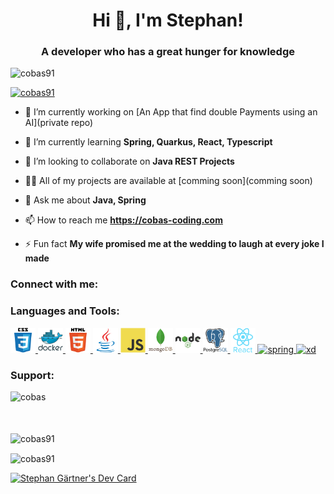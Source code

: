 <h1 align="center">Hi 👋, I'm Stephan!</h1>
<h3 align="center">A developer who has a great hunger for knowledge</h3>

<p align="left"> <img src="https://komarev.com/ghpvc/?username=cobas91&label=Profile%20views&color=0e75b6&style=flat" alt="cobas91" /> </p>

<p align="left"> <a href="https://github.com/ryo-ma/github-profile-trophy"><img src="https://github-profile-trophy.vercel.app/?username=cobas91" alt="cobas91" /></a> </p>

- 🔭 I’m currently working on [An App that find double Payments using an AI](private repo)

- 🌱 I’m currently learning **Spring, Quarkus, React, Typescript**

- 👯 I’m looking to collaborate on **Java REST Projects**

- 👨‍💻 All of my projects are available at [comming soon](comming soon)

- 💬 Ask me about **Java, Spring**

- 📫 How to reach me **https://cobas-coding.com**

- ⚡ Fun fact **My wife promised me at the wedding to laugh at every joke I made**

<h3 align="left">Connect with me:</h3>
<p align="left">
</p>

<h3 align="left">Languages and Tools:</h3>
<p align="left"> <a href="https://www.w3schools.com/css/" target="_blank" rel="noreferrer"> <img src="https://raw.githubusercontent.com/devicons/devicon/master/icons/css3/css3-original-wordmark.svg" alt="css3" width="40" height="40"/> </a> <a href="https://www.docker.com/" target="_blank" rel="noreferrer"> <img src="https://raw.githubusercontent.com/devicons/devicon/master/icons/docker/docker-original-wordmark.svg" alt="docker" width="40" height="40"/> </a> <a href="https://www.w3.org/html/" target="_blank" rel="noreferrer"> <img src="https://raw.githubusercontent.com/devicons/devicon/master/icons/html5/html5-original-wordmark.svg" alt="html5" width="40" height="40"/> </a> <a href="https://www.java.com" target="_blank" rel="noreferrer"> <img src="https://raw.githubusercontent.com/devicons/devicon/master/icons/java/java-original.svg" alt="java" width="40" height="40"/> </a> <a href="https://developer.mozilla.org/en-US/docs/Web/JavaScript" target="_blank" rel="noreferrer"> <img src="https://raw.githubusercontent.com/devicons/devicon/master/icons/javascript/javascript-original.svg" alt="javascript" width="40" height="40"/> </a> <a href="https://www.mongodb.com/" target="_blank" rel="noreferrer"> <img src="https://raw.githubusercontent.com/devicons/devicon/master/icons/mongodb/mongodb-original-wordmark.svg" alt="mongodb" width="40" height="40"/> </a> <a href="https://nodejs.org" target="_blank" rel="noreferrer"> <img src="https://raw.githubusercontent.com/devicons/devicon/master/icons/nodejs/nodejs-original-wordmark.svg" alt="nodejs" width="40" height="40"/> </a> <a href="https://www.postgresql.org" target="_blank" rel="noreferrer"> <img src="https://raw.githubusercontent.com/devicons/devicon/master/icons/postgresql/postgresql-original-wordmark.svg" alt="postgresql" width="40" height="40"/> </a> <a href="https://reactjs.org/" target="_blank" rel="noreferrer"> <img src="https://raw.githubusercontent.com/devicons/devicon/master/icons/react/react-original-wordmark.svg" alt="react" width="40" height="40"/> </a> <a href="https://spring.io/" target="_blank" rel="noreferrer"> <img src="https://www.vectorlogo.zone/logos/springio/springio-icon.svg" alt="spring" width="40" height="40"/> </a> <a href="https://www.adobe.com/products/xd.html" target="_blank" rel="noreferrer"> <img src="https://cdn.worldvectorlogo.com/logos/adobe-xd.svg" alt="xd" width="40" height="40"/> </a> </p>

<h3 align="left">Support:</h3>
<p><a href="https://www.buymeacoffee.com/cobas"> <img align="left" src="https://cdn.buymeacoffee.com/buttons/v2/default-yellow.png" height="50" width="210" alt="cobas" /></a></p><br><br>
<br>
<p><img align="center" src="https://github-readme-stats.vercel.app/api?username=cobas91&show_icons=true&locale=en" alt="cobas91" /></p>

<p><img align="center" src="https://github-readme-streak-stats.herokuapp.com/?user=cobas91&" alt="cobas91" /></p>
<a href="https://app.daily.dev/Cobas"><img src="https://api.daily.dev/devcards/20019e661db645bca609418af468d2ea.png?r=9mw" width="400" alt="Stephan Gärtner's Dev Card"/></a>

